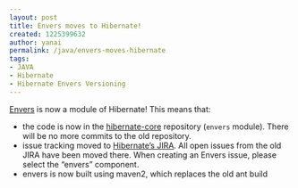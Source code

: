 ```yaml
---
layout: post
title: Envers moves to Hibernate!
created: 1225399632
author: yanai
permalink: /java/envers-moves-hibernate
tags:
- JAVA
- Hibernate
- Hibernate Envers Versioning
---
```

<p><a href="http://www.jboss.org/envers/">Envers</a> is now a module of Hibernate! This means that:</p><ul><li>the code is now in the <a href="http://anonsvn.jboss.org/repos/hibernate/core/trunk/">hibernate-core</a> repository (<code>envers</code> module). There will be no more commits to the old repository.</li><li>issue tracking moved to <a href="http://opensource.atlassian.com/projects/hibernate/browse/HHH">Hibernate&rsquo;s JIRA</a>. All open issues from the old JIRA have been moved there. When creating an Envers issue, please select the &ldquo;envers&rdquo; component.</li><li>envers is now built using maven2, which replaces the old ant build</li></ul><p>&nbsp;</p>
